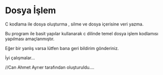 # Dosya İşlem
C kodlama ile dosya oluşturma , silme ve dosya içerisine veri yazma. 

Bu program ile basit yapılar kullanarak c dilinde temel dosya işlem kodlamısı yapılması amaçlanmıştır.


Eğer bir yanlış varsa lütfen bana geri bildirim gönderiniz.

İyi çalışmalar...

//Can Ahmet Ayrıer tarafından oluşturuldu....
